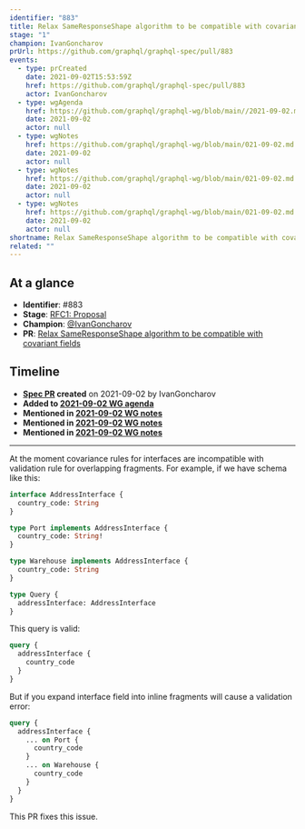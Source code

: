 ```yaml
---
identifier: "883"
title: Relax SameResponseShape algorithm to be compatible with covariant fields
stage: "1"
champion: IvanGoncharov
prUrl: https://github.com/graphql/graphql-spec/pull/883
events:
  - type: prCreated
    date: 2021-09-02T15:53:59Z
    href: https://github.com/graphql/graphql-spec/pull/883
    actor: IvanGoncharov
  - type: wgAgenda
    href: https://github.com/graphql/graphql-wg/blob/main//2021-09-02.md
    date: 2021-09-02
    actor: null
  - type: wgNotes
    href: https://github.com/graphql/graphql-wg/blob/main/021-09-02.md
    date: 2021-09-02
    actor: null
  - type: wgNotes
    href: https://github.com/graphql/graphql-wg/blob/main/021-09-02.md
    date: 2021-09-02
    actor: null
  - type: wgNotes
    href: https://github.com/graphql/graphql-wg/blob/main/021-09-02.md
    date: 2021-09-02
    actor: null
shortname: Relax SameResponseShape algorithm to be compatible with covariant fields
related: ""
---
```


## At a glance

- **Identifier**: #883
- **Stage**: [RFC1: Proposal](https://github.com/graphql/graphql-spec/blob/main/CONTRIBUTING.md#stage-1-proposal)
- **Champion**: [@IvanGoncharov](https://github.com/IvanGoncharov)
- **PR**: [Relax SameResponseShape algorithm to be compatible with covariant fields](https://github.com/graphql/graphql-spec/pull/883)

<!-- BEGIN_CUSTOM_TEXT -->



<!-- END_CUSTOM_TEXT -->

## Timeline

- **[Spec PR](https://github.com/graphql/graphql-spec/pull/883) created** on 2021-09-02 by IvanGoncharov
- **Added to [2021-09-02 WG agenda](https://github.com/graphql/graphql-wg/blob/main//2021-09-02.md)**
- **Mentioned in [2021-09-02 WG notes](https://github.com/graphql/graphql-wg/blob/main/021-09-02.md)**
- **Mentioned in [2021-09-02 WG notes](https://github.com/graphql/graphql-wg/blob/main/021-09-02.md)**
- **Mentioned in [2021-09-02 WG notes](https://github.com/graphql/graphql-wg/blob/main/021-09-02.md)**

<!-- VERBATIM -->

---

At the moment covariance rules for interfaces are incompatible with
validation rule for overlapping fragments.
For example, if we have schema like this:

```graphql
interface AddressInterface {
  country_code: String
}

type Port implements AddressInterface {
  country_code: String!
}

type Warehouse implements AddressInterface {
  country_code: String
}

type Query {
  addressInterface: AddressInterface
}
```

This query is valid:
```graphql
query {
  addressInterface {
    country_code
  }
}
```

But if you expand interface field into inline fragments will cause a
validation error:
```graphql
query {
  addressInterface {
    ... on Port {
      country_code
    }
    ... on Warehouse {
      country_code
    }
  }
}
```

This PR fixes this issue.
